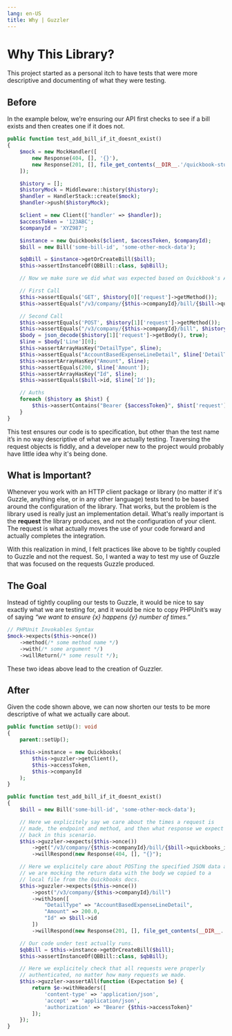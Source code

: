 ```yaml
---
lang: en-US
title: Why | Guzzler
---
```


# Why This Library?

This project started as a personal itch to have tests that were more descriptive and documenting of what they were testing.

## Before

In the example below, we’re ensuring our API first checks to see if a bill exists and then creates one if it does not.

```php
public function test_add_bill_if_it_doesnt_exist()
{
    $mock = new MockHandler([
        new Response(404, [], '{}'),
        new Response(201, [], file_get_contents(__DIR__.'/quickbook-stubs/bill-created.json')),
    ]);

    $history = [];
    $historyMock = Middleware::history($history);
    $handler = HandlerStack::create($mock);
    $handler->push($historyMock);

    $client = new Client(['handler' => $handler]);
    $accessToken = '123ABC';
    $companyId = 'XYZ987';

    $instance = new Quickbooks($client, $accessToken, $companyId);
    $bill = new Bill('some-bill-id', 'some-other-mock-data');

    $qbBill = $instance->getOrCreateBill($bill);
    $this->assertInstanceOf(QBBill::class, $qbBill);

    // Now we make sure we did what was expected based on Quickbook's API Docs.

    // First Call
    $this->assertEquals('GET', $history[0]['request']->getMethod());
    $this->assertEquals("/v3/company/{$this->companyId}/bill/{$bill->quickbooks_id}", $history[0]['request']->getUri()->getPath());

    // Second Call
    $this->assertEquals('POST', $history[1]['request']->getMethod());
    $this->assertEquals("/v3/company/{$this->companyId}/bill", $history[1]['request']->getUri()->getPath());
    $body = json_decode($history[1]['request']->getBody(), true);
    $line = $body['Line'][0];
    $this->assertArrayHasKey("DetailType", $line);
    $this->assertEquals("AccountBasedExpenseLineDetail", $line['DetailType']);
    $this->assertArrayHasKey("Amount", $line);
    $this->assertEquals(200, $line['Amount']);
    $this->assertArrayHasKey("Id", $line);
    $this->assertEquals($bill->id, $line['Id']);

    // Auths
    foreach ($history as $hist) {
        $this->assertContains("Bearer {$accessToken}", $hist['request']->getHeader('authorization'), "Not all requests were authorized.");
    }
}
```

This test ensures our code is to specification, but other than the test name it’s in no way descriptive of what we are actually testing. Traversing the request objects is fiddly, and a developer new to the project would probably have little idea why it's being done.

## What is Important?

Whenever you work with an HTTP client package or library (no matter if it's Guzzle, anything else, or in any other language) tests tend to be based around the configuration of the library. That works, but the problem is the library used is really just an implementation detail. What's really important is the **request** the library produces, and not the configuration of your client. The request is what actually moves the use of your code forward and actually completes the integration.

With this realization in mind, I felt practices like above to be tightly coupled to Guzzle and not the request. So, I wanted a way to test my use of Guzzle that was focused on the requests Guzzle produced.

## The Goal

Instead of tightly coupling our tests to Guzzle, it would be nice to say exactly what we are testing for, and it would be nice to copy PHPUnit’s way of saying _“we want to ensure {x} happens {y} number of times.”_

```php
// PHPUnit Invokables Syntax
$mock->expects($this->once())
    ->method(/* some method name */)
    ->with(/* some argument */)
    ->willReturn(/* some result */);
```

These two ideas above lead to the creation of Guzzler.

## After

Given the code shown above, we can now shorten our tests to be more descriptive of what we actually care about.

```php
public function setUp(): void
{
    parent::setUp();

    $this->instance = new Quickbooks(
        $this->guzzler->getClient(),
        $this->accessToken,
        $this->companyId
    );
}

public function test_add_bill_if_it_doesnt_exist()
{
    $bill = new Bill('some-bill-id', 'some-other-mock-data');

    // Here we explicitely say we care about the times a request is 
    // made, the endpoint and method, and then what response we expect 
    // back in this scenario.
    $this->guzzler->expects($this->once())
        ->get("/v3/company/{$this->companyId}/bill/{$bill->quickbooks_id}")
        ->willRespond(new Response(404, [], "{}");

    // Here we explicitely care about POSTing the specified JSON data and
    // we are mocking the return data with the body we copied to a
    // local file from the Quickbooks docs.
    $this->guzzler->expects($this->once())
        ->post("/v3/company/{$this->companyId}/bill")
        ->withJson([
            "DetailType" => "AccountBasedExpenseLineDetail",
            "Amount" => 200.0,
            "Id" => $bill->id
        ])
        ->willRespond(new Response(201, [], file_get_contents(__DIR__.'/quickbook-stubs/bill-created.json')));

    // Our code under test actually runs.
    $qbBill = $this->instance->getOrCreateBill($bill);
    $this->assertInstanceOf(QBBill::class, $qbBill);

    // Here we explicitely check that all requests were properly
    // authenticated, no matter how many requests we made.
    $this->guzzler->assertAll(function (Expectation $e) {
        return $e->withHeaders([
            'content-type' => 'application/json',
            'accept' => 'application/json',
            'authorization' => "Bearer {$this->accessToken}"
        ]);
    });
}
```